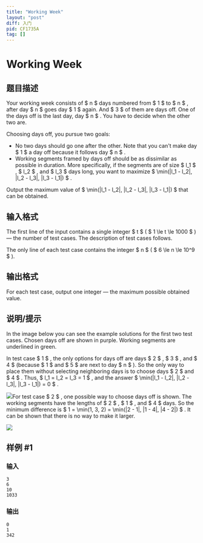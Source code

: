 ```yaml
---
title: "Working Week"
layout: "post"
diff: 入门
pid: CF1735A
tag: []
---
```


# Working Week

## 题目描述

Your working week consists of $ n $ days numbered from $ 1 $ to $ n $ , after day $ n $ goes day $ 1 $ again. And $ 3 $ of them are days off. One of the days off is the last day, day $ n $ . You have to decide when the other two are.

Choosing days off, you pursue two goals:

- No two days should go one after the other. Note that you can't make day $ 1 $ a day off because it follows day $ n $ .
- Working segments framed by days off should be as dissimilar as possible in duration. More specifically, if the segments are of size $ l_1 $ , $ l_2 $ , and $ l_3 $ days long, you want to maximize $ \min(|l_1 - l_2|, |l_2 - l_3|, |l_3 - l_1|) $ .

Output the maximum value of $ \min(|l_1 - l_2|, |l_2 - l_3|, |l_3 - l_1|) $ that can be obtained.

## 输入格式

The first line of the input contains a single integer $ t $ ( $ 1 \le t \le 1000 $ ) — the number of test cases. The description of test cases follows.

The only line of each test case contains the integer $ n $ ( $ 6 \le n \le 10^9 $ ).

## 输出格式

For each test case, output one integer — the maximum possible obtained value.

## 说明/提示

In the image below you can see the example solutions for the first two test cases. Chosen days off are shown in purple. Working segments are underlined in green.

In test case $ 1 $ , the only options for days off are days $ 2 $ , $ 3 $ , and $ 4 $ (because $ 1 $ and $ 5 $ are next to day $ n $ ). So the only way to place them without selecting neighboring days is to choose days $ 2 $ and $ 4 $ . Thus, $ l_1 = l_2 = l_3 = 1 $ , and the answer $ \min(|l_1 - l_2|, |l_2 - l_3|, |l_3 - l_1|) = 0 $ .

 ![](https://cdn.luogu.com.cn/upload/vjudge_pic/CF1735A/dfed8ea3572e1cfecf8344e85d82669346a02118.png)For test case $ 2 $ , one possible way to choose days off is shown. The working segments have the lengths of $ 2 $ , $ 1 $ , and $ 4 $ days. So the minimum difference is $ 1 = \min(1, 3, 2) = \min(|2 - 1|, |1 - 4|, |4 - 2|) $ . It can be shown that there is no way to make it larger.

 ![](https://cdn.luogu.com.cn/upload/vjudge_pic/CF1735A/9237d7201ef863017ca99b182ec61519de1dc66c.png)

## 样例 #1

### 输入

```
3
6
10
1033
```

### 输出

```
0
1
342
```

